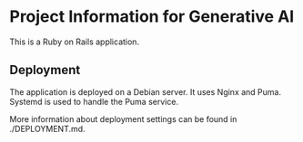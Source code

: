 # Project Information for Generative AI

This is a Ruby on Rails application.

## Deployment

The application is deployed on a Debian server. It uses Nginx and Puma. Systemd
is used to handle the Puma service.

More information about deployment settings can be found in ./DEPLOYMENT.md.
